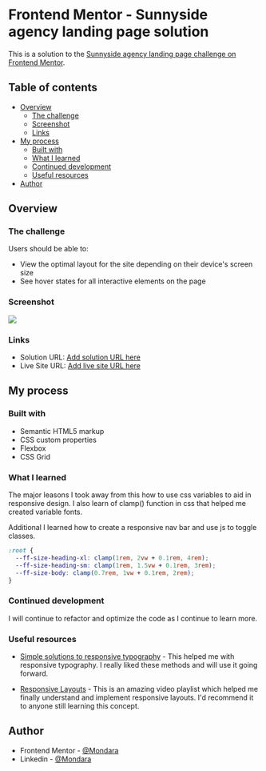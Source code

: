 # Frontend Mentor - Sunnyside agency landing page solution

This is a solution to the [Sunnyside agency landing page challenge on Frontend Mentor](https://www.frontendmentor.io/challenges/sunnyside-agency-landing-page-7yVs3B6ef). 

## Table of contents

- [Overview](#overview)
  - [The challenge](#the-challenge)
  - [Screenshot](#screenshot)
  - [Links](#links)
- [My process](#my-process)
  - [Built with](#built-with)
  - [What I learned](#what-i-learned)
  - [Continued development](#continued-development)
  - [Useful resources](#useful-resources)
- [Author](#author)


## Overview

### The challenge

Users should be able to:

- View the optimal layout for the site depending on their device's screen size
- See hover states for all interactive elements on the page

### Screenshot

![](./ScreenShot_Desktop.png)

### Links

- Solution URL: [Add solution URL here](https://your-solution-url.com)
- Live Site URL: [Add live site URL here](https://your-live-site-url.com)

## My process

### Built with

- Semantic HTML5 markup
- CSS custom properties
- Flexbox
- CSS Grid

### What I learned

The major leasons I took away from this how to use css variables to aid in responsive design. 
I also learn of clamp() function in css that helped me created variable fonts.

Additional I learned how to create a responsive nav bar and use js to toggle classes.

```css
:root {
  --ff-size-heading-xl: clamp(1rem, 2vw + 0.1rem, 4rem);
  --ff-size-heading-sm: clamp(1rem, 1.5vw + 0.1rem, 3rem);
  --ff-size-body: clamp(0.7rem, 1vw + 0.1rem, 2rem);
}

```
### Continued development

I will continue to refactor and optimize the code as I continue to learn more.

### Useful resources

- [Simple solutions to responsive typography](https://www.youtube.com/watch?v=wARbgs5Fmuw) - This helped me with responsive typography. I really liked these methods and will use it going forward.

- [Responsive Layouts](https://www.youtube.com/watch?v=7khSaA91e04&list=PL4-IK0AVhVjM6kuUoUexfmnD8vHtZkXdd) - This is an amazing video playlist which helped me finally understand and implement responsive layouts. I'd recommend it to anyone still learning this concept.

## Author

- Frontend Mentor - [@Mondara](https://www.frontendmentor.io/profile/Mondara)
- Linkedin - [@Mondara](https://www.linkedin.com/in/mondara-thotage/)
